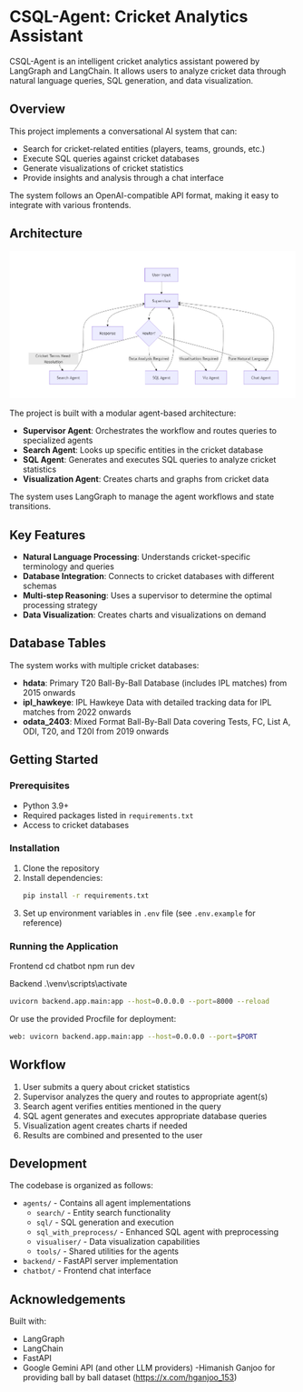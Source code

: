 # CSQL-Agent: Cricket Analytics Assistant

CSQL-Agent is an intelligent cricket analytics assistant powered by LangGraph and LangChain. It allows users to analyze cricket data through natural language queries, SQL generation, and data visualization.

## Overview

This project implements a conversational AI system that can:
- Search for cricket-related entities (players, teams, grounds, etc.)
- Execute SQL queries against cricket databases
- Generate visualizations of cricket statistics
- Provide insights and analysis through a chat interface

The system follows an OpenAI-compatible API format, making it easy to integrate with various frontends.

## Architecture   
![Architecture](./image.png)   

The project is built with a modular agent-based architecture:

- **Supervisor Agent**: Orchestrates the workflow and routes queries to specialized agents
- **Search Agent**: Looks up specific entities in the cricket database
- **SQL Agent**: Generates and executes SQL queries to analyze cricket statistics
- **Visualization Agent**: Creates charts and graphs from cricket data


The system uses LangGraph to manage the agent workflows and state transitions.

## Key Features

- **Natural Language Processing**: Understands cricket-specific terminology and queries
- **Database Integration**: Connects to cricket databases with different schemas
- **Multi-step Reasoning**: Uses a supervisor to determine the optimal processing strategy
- **Data Visualization**: Creates charts and visualizations on demand

## Database Tables

The system works with multiple cricket databases:

- **hdata**: Primary T20 Ball-By-Ball Database (includes IPL matches) from 2015 onwards
- **ipl_hawkeye**: IPL Hawkeye Data with detailed tracking data for IPL matches from 2022 onwards
- **odata_2403**: Mixed Format Ball-By-Ball Data covering Tests, FC, List A, ODI, T20, and T20I from 2019 onwards

## Getting Started

### Prerequisites

- Python 3.9+
- Required packages listed in `requirements.txt`
- Access to cricket databases

### Installation

1. Clone the repository
2. Install dependencies:
   ```bash
   pip install -r requirements.txt
   ```
3. Set up environment variables in `.env` file (see `.env.example` for reference)

### Running the Application

Frontend
cd chatbot
npm run dev

Backend
.\venv\scripts\activate

```bash
uvicorn backend.app.main:app --host=0.0.0.0 --port=8000 --reload
```

Or use the provided Procfile for deployment:
```bash
web: uvicorn backend.app.main:app --host=0.0.0.0 --port=$PORT
```



## Workflow

1. User submits a query about cricket statistics
2. Supervisor analyzes the query and routes to appropriate agent(s)
3. Search agent verifies entities mentioned in the query
4. SQL agent generates and executes appropriate database queries
5. Visualization agent creates charts if needed
6. Results are combined and presented to the user

## Development

The codebase is organized as follows:

- `agents/` - Contains all agent implementations
  - `search/` - Entity search functionality
  - `sql/` - SQL generation and execution
  - `sql_with_preprocess/` - Enhanced SQL agent with preprocessing
  - `visualiser/` - Data visualization capabilities
  - `tools/` - Shared utilities for the agents
- `backend/` - FastAPI server implementation
- `chatbot/` - Frontend chat interface



## Acknowledgements

Built with:
- LangGraph
- LangChain
- FastAPI
- Google Gemini API (and other LLM providers) 
-Himanish Ganjoo for providing ball by ball dataset (https://x.com/hganjoo_153)
